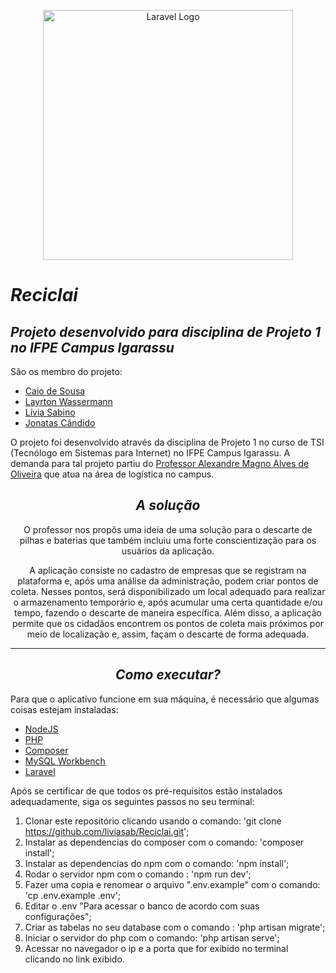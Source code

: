 <p align="center"><a href="https://laravel.com" target="_blank"><img src="https://raw.githubusercontent.com/laravel/art/master/logo-lockup/5%20SVG/2%20CMYK/1%20Full%20Color/laravel-logolockup-cmyk-red.svg" width="400" alt="Laravel Logo"></a></p>

# ***Reciclai***

## ***Projeto desenvolvido para disciplina de Projeto 1 no IFPE Campus Igarassu***

São os membro do projeto:



- [Caio de Sousa](https://www.github.com/CaioSousa32)
- [Layrton Wassermann](http://www.github.com/Layrton07)
- [Lívia Sabino](https://github.com/liviasab)
- [Jonatas Cândido](https://github.com/jonatas2021)

O projeto foi desenvolvido através da disciplina de Projeto 1 no curso de TSI (Tecnólogo em Sistemas para Internet) no IFPE Campus Igarassu. A demanda para tal projeto partiu do [Professor Alexandre Magno Alves de Oliveira](mailto:alexandre.oliveira@igarassu.ifpe.edu.br) que atua na área de logística no campus.
</div>
<center>

## ***A solução***

</center>

<div align="center" text-align="left">

O professor nos propôs uma ideia de uma solução para o descarte de pilhas e baterias que também incluiu uma forte conscientização para os usuários da aplicação.

A aplicação consiste no cadastro de empresas que se registram na plataforma e, após uma análise da administração, podem criar pontos de coleta. Nesses pontos, será disponibilizado um local adequado para realizar o armazenamento temporário e, após acumular uma certa quantidade e/ou tempo, fazendo o descarte de maneira específica. Além disso, a aplicação permite que os cidadãos encontrem os pontos de coleta mais próximos por meio de localização e, assim, façam o descarte de forma adequada.
</div>

----------

<center>

## ***Como executar?***

</center>

Para que o aplicativo funcione em sua máquina, é necessário que algumas coisas estejam instaladas:

</center>

- [NodeJS](https://nodejs.org/pt-br)
- [PHP](https://www.php.net/)
- [Composer](https://getcomposer.org/)
- [MySQL Workbench](https://dev.mysql.com/downloads/workbench/)
- [Laravel](https://www.laravel.com)

Após se certificar de que todos os pré-requisitos estão instalados adequadamente, siga os seguintes passos no seu terminal:

1. Clonar este repositório clicando usando o comando: 'git clone https://github.com/liviasab/Reciclai.git';
2. Instalar as dependencias do composer com o comando: 'composer install';
3. Instalar as dependencias do npm com o comando: 'npm install';
4. Rodar o servidor npm com o comando : 'npm run dev';
5. Fazer uma copia e renomear o arquivo ".env.example" com o comando: 'cp .env.example .env';
6. Editar o .env "Para acessar o banco de acordo com suas configurações";
7. Criar as tabelas no seu database com o comando : 'php artisan migrate';
8. Iniciar o servidor do php com o comando: 'php artisan serve';
9. Acessar no navegador o ip e a porta que for exibido no terminal clicando no link exibido.

